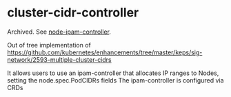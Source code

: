 # cluster-cidr-controller

Archived. See [node-ipam-controller](https://github.com/kubernetes-sigs/node-ipam-controller).

Out of tree implementation of https://github.com/kubernetes/enhancements/tree/master/keps/sig-network/2593-multiple-cluster-cidrs

It allows users to use an ipam-controller that allocates IP ranges to Nodes, setting the node.spec.PodCIDRs fields
The ipam-controller is configured via CRDs
